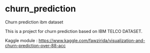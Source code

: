 # churn_prediction
Churn prediction ibm dataset

This is a project for churn prediction based on IBM TELCO DATASET.

Kaggle module : https://www.kaggle.com/fawzirida/visualization-and-churn-prediction-over-88-acc


